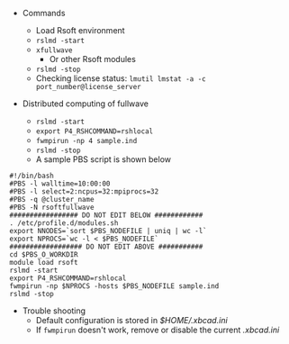 - Commands
	- Load Rsoft environment
	- `rslmd -start`
	- `xfullwave`
		- Or other Rsoft modules
	- `rslmd -stop`
	- Checking license status: `lmutil lmstat -a -c  port_number@license_server`

- Distributed computing of fullwave
	- `rslmd -start`
	- `export P4_RSHCOMMAND=rshlocal`
	- `fwmpirun -np 4 sample.ind`
	- `rslmd -stop`
	- A sample PBS script is shown below
```
#!/bin/bash
#PBS -l walltime=10:00:00
#PBS -l select=2:ncpus=32:mpiprocs=32
#PBS -q @cluster_name
#PBS -N rsoftfullwave
################# DO NOT EDIT BELOW ############
. /etc/profile.d/modules.sh
export NNODES=`sort $PBS_NODEFILE | uniq | wc -l`
export NPROCS=`wc -l < $PBS_NODEFILE`
################## DO NOT EDIT ABOVE ###########
cd $PBS_O_WORKDIR
module load rsoft
rslmd -start
export P4_RSHCOMMAND=rshlocal
fwmpirun -np $NPROCS -hosts $PBS_NODEFILE sample.ind
rslmd -stop
```

- Trouble shooting
	- Default configuration is stored in *$HOME/.xbcad.ini*
	- If `fwmpirun` doesn't work, remove or disable the current *.xbcad.ini*
